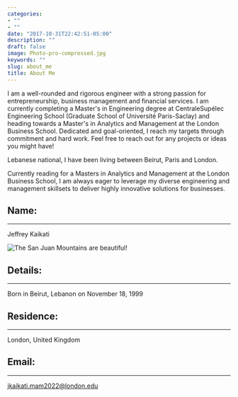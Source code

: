 ```yaml
---
categories:
- ""
- ""
date: "2017-10-31T22:42:51-05:00"
description: ""
draft: false
image: Photo-pro-compressed.jpg
keywords: ""
slug: about_me
title: About Me
---
```


I am a well-rounded and rigorous engineer with a strong passion for entrepreneurship, business management and financial services. 
I am currently completing a Master's in Engineering degree at CentraleSupélec Engineering School (Graduate School of Université Paris-Saclay) and heading towards a Master's in Analytics and Management at the London Business School. 
Dedicated and goal-oriented, I reach my targets through commitment and hard work. 
Feel free to reach out for any projects or ideas you might have!



Lebanese national, I have been living between Beirut, Paris and London. 

Currently reading for a Masters in Analytics and Management at the London Business School, I am always eager to leverage my diverse engineering and management skillsets to deliver highly innovative solutions for businesses.  

## Name:
---------------

Jeffrey Kaikati


![The San Juan Mountains are beautiful!](pic10.jpg)

## Details:
---------------
Born in Beirut, Lebanon on November 18, 1999

## Residence:
---------------

London, United Kingdom

## Email:
---------------
jkaikati.mam2022@london.edu